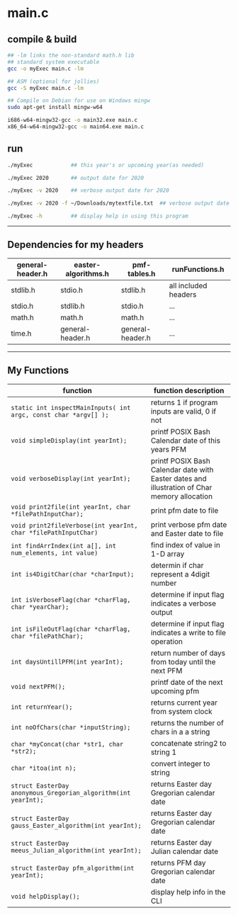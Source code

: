 # main.c

## compile & build

```bash
## -lm links the non-standard math.h lib
## standard system executable
gcc -o myExec main.c -lm

## ASM (optional for jollies)
gcc -S myExec main.c -lm

## Compile on Debian for use on Windows mingw
sudo apt-get install mingw-w64

i686-w64-mingw32-gcc -o main32.exe main.c
x86_64-w64-mingw32-gcc -o main64.exe main.c
```

## run

```bash
./myExec            ## this year's or upcoming year(as needed)

./myExec 2020       ## output date for 2020

./myExec -v 2020    ## verbose output date for 2020

./myExec -v 2020 -f ~/Downloads/mytextfile.txt	## verbose output date for 2020 && pmf date to file

./myExec -h         ## display help in using this program

```

---

## Dependencies for my headers

general-header.h | easter-algorithms.h | pmf-tables.h | runFunctions.h
--- | --- | --- | ---
stdlib.h | stdio.h | stdlib.h | all included headers
stdio.h | stdlib.h | stdio.h | ...
math.h | math.h | math.h | ...
time.h | general-header.h | general-header.h | ...

---

## My Functions

function | function description
--- | ---
```static int inspectMainInputs( int argc, const char *argv[] );``` | returns 1 if program inputs are valid, 0 if not
```void simpleDisplay(int yearInt);``` | printf POSIX Bash Calendar date of this years PFM
```void verboseDisplay(int yearInt);``` |  printf POSIX Bash Calendar date with Easter dates and illustration of Char memory allocation
```void print2file(int yearInt, char *filePathInputChar);``` | print pfm date to file
```void print2fileVerbose(int yearInt, char *filePathInputChar)``` |  print verbose pfm date and Easter date to file
```int findArrIndex(int a[], int num_elements, int value)``` | find index of value in 1-D array
```int is4DigitChar(char *charInput);``` | determin if char represent a 4digit number
```int isVerboseFlag(char *charFlag, char *yearChar);``` | determine if input flag indicates a verbose output
```int isFileOutFlag(char *charFlag, char *filePathChar);``` | determine if input flag indicates a write to file operation
```int daysUntillPFM(int yearInt);``` | return number of days from today until the next PFM
```void nextPFM();``` | printf date of the next upcoming pfm
```int returnYear();``` | returns current year from system clock
```int noOfChars(char *inputString);``` | returns the number of chars in a a string
```char *myConcat(char *str1, char *str2);``` | concatenate string2 to string 1
```char *itoa(int n);``` | convert integer to string
```struct EasterDay anonymous_Gregorian_algorithm(int yearInt);``` | returns Easter day Gregorian calendar date
```struct EasterDay gauss_Easter_algorithm(int yearInt);``` | returns Easter day Gregorian calendar date
```struct EasterDay meeus_Julian_algorithm(int yearInt);``` | returns Easter day Julian calendar date
```struct EasterDay pfm_algorithm(int yearInt);``` | returns PFM day Gregorian calendar date
```void helpDisplay();``` | display help info in the CLI
